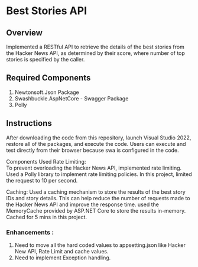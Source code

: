 # Best Stories API

## Overview

Implemented a RESTful API to retrieve the details of the best stories from the Hacker News API, as determined by their score, where number of top stories is specified by the caller.

## Required Components
1. Newtonsoft.Json Package
2. Swashbuckle.AspNetCore - Swagger Package
3. Polly

## Instructions
After downloading the code from this repository, launch Visual Studio 2022, restore all of the packages, and execute the code. Users can execute and test directly from their browser because swa is configured in the code.

Components Used
Rate Limiting:   
  To prevent overloading the Hacker News API, implemented rate limiting. Used a Polly library to implement rate limiting policies. 
  In this project, limited the request to 10 per second.

Caching:
  Used a caching mechanism to store the results of the best story IDs and story details. This can help reduce the number of requests made to the Hacker News API and improve the response time. used the MemoryCache provided by ASP.NET Core to store the results in-memory. Cached for 5 mins in this project.


### Enhancements :
1. Need to move all the hard coded values to appsetting.json like Hacker New API, Rate Limit and cache values.
2. Need to implement Exception handling.
   




